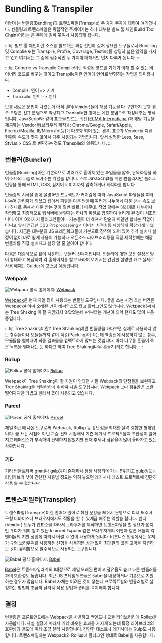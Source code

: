 # Bundling & Transpiler

이번에는 번들링(Bundling)과 트랜스파일(Transpile) 두 가지 주제에 대하여 얘기합니다. 번들링과 트렌스파일은 독립적인 주제이기는 하나 대부분 빌드 툴 체인(Build Tool Chain)이라는 큰 주제에 같이 묶여서 사용되게 됩니다.

:::tip
빌드 툴 체인이란 소스를 빌드하는 과정 전반에 걸처 필요한 도구들로써 Bundling 및 Complie 또는 Transpile, Profile, Coverage, Testing등 상당히 넓은 영역을 가지고 있고 여기서는 그 중에 필수적인 두 가지에 대해서만 먼저 다루게 됩니다.
:::

:::tip Complie vs Transpile
Complie이란 작성된 코드를 기계가 이해 할 수 있는 바이너리 코드로 바꾸는 것이고 Transpile이란 언어대 언어로 변형하는 작업을 의미합니다.

* Complie: 언어 => 기계
* Transpile: 언어 => 언어

보통 새로운 문법이 나왔는데 아직 벤더(Vendor)들이 해당 기능을 다 구현하지 못한 경우 코딩은 신규 문법으로 작성하고 Transpile한 결과는 예전 문법으로 작성해주는 방식입니다. JavaScript와 같이 표준을 만드는 집단([ECMA International](https://www.ecma-international.org/))과 해당 기능을 제공하는 Vendor들(브라우저 제작사: Chrome/Google, Safari/Apple, Firefox/Mozilla, IE/Microsfot등)이 다분화 되어 있는 경우, 표준과 Vendor들 지원 현황이 속도가 맞지 않아서 자주 사용되는 기법입니다. 앞서 설명한 Less, Sass, Stylus > CSS 로 변환하는 것도 Transpile의 일종입니다.
:::

## 번들러(Bundler)

번들링(Bundling)이란 기본적으로 여러개로 흩어져 있는 파일들을 압축, 난독화등을 하여 하나의 파일로 모아주는 역할을 합니다. 주로 JavaScript를 위한 번들러지만 플러그인등을 통해 HTML, CSS, 심지어 이미지까지 압축하거나 최적화를 합니다.

번들링의 시작을 쉽게 설명하면 프로젝트가 커져감에 따라 JavaScript 파일들을 여러 나누어 관리하게 되었고 웹에서 파일을 다운 받을때 여러개 나누어서 다운 받는 속도 보다 하나로 뭉쳐서 다운 받는 것이 훨씬 빠르기 때문에, 작업 할때는 여러개로 나누어서 작업하고 최종적으로 웹서버에 올릴때는 하나의 파일로 압축하여 올리게 된 것이 시초입니다. 이후 여러가지 플러그인들이나 기능들이 더 해져서 단순히 파일만 합치는 작업이 아니고 앞서 언급한 CSS Preprocessing과 이미지 최적화등 다양하게 확장되게 되었습니다. 지금은 대부분의 JS 프레임워크들에 기본으로 장착이 되어 있어 추가 설치나 설정이 없이 바로 쉽게 사용이 가능하나 오픈소스 라이브러리등을 직접 제작할때는 해당 번들러를 직접 설치하고 설정 할 줄 알아야 합니다.

다음은 대중적으로 많이 사용하는 번들러 선택지입니다. 번들러에 대한 모든 설정은 양이 방대하고 복잡하여 각 홈페이지를 참고 바라며 여기서는 간단한 설명만 하고 실제로 사용 예제는 Guides에 포스팅 예정입니다.

### Webpack

![Webpack](/img/wedev/webpack.png)
<span class="ref-left">공식 홈페이지: [Webpack](https://webpack.js.org/)</span>

[Webpack](https://webpack.js.org/)은 현재 제일 많이 사용되는 번들링 도구입니다. 글을 쓰는 시점 최신 버전은 Webpack4 이며 오래된 만큼 레퍼런스도 많고 플러그인도 많습니다. Webpack3까지는 Tree Shaking 이 잘 지원되지 않았었는데 v4부터는 개선이 되어 현재도 많이 사용 중입니다.

:::tip Tree Shaking이란?
Tree Shanking이란 번들링을 하다보면 실제로 사용하지 않는 함수들이나 모듈들까지 같이 팩킹(Packing)이 되는데 팩킹전에 사용하지 않는 함수, 모듈들을 떨어내여 최종 결과물을 컴팩트하게 많드는 것입니다. 마치 나무를 흔들어 죽은 낙엽을 떨어내는 듯 하다고 하여 Tree Shaking(나무 흔들기)라고 합니다.
:::

### Rollup

![Rollup](/img/wedev/rollup.png)
<span class="ref-left">공식 홈페이지: [Rollup](https://rollupjs.org/)</span>

Webpack이 Tree Shaking이 잘 지원이 안되던 시절 Webpack의 단점들을 보완하고 Tree Shaking을 최적하하기 위하여 나온 도구입니다. Webpack 보다 점유율은 조금 떨어지지만 가볍고 빨라서 많이 사용되고 있습니다.

### Parcel

![Parcel](/img/wedev/parcel.jpg)
<span class="ref-left">공식 홈페이지: [Parcel](https://parceljs.org/)</span>

제일 최근에 나온 도구로써 Webpack, Rollup 등 장단점을 최대한 살려 결합한 형태입니다. 글 쓰는 시점이 아닌 기술 선택 시점에서 기존 레거시 프로젝트들과 호환성이 떨어지고 레퍼런스가 부족하여 선택하지 않았지만 현재 추세나 점유율이 많이 올라가고 있는 상황입니다.

### 기타

기타 번들로러써 [grunt](https://gruntjs.com/)나 [gulp](https://gulpjs.com/)등이 존재하나 점점 사장되어 가는 분위기고 [gulp](https://gulpjs.com/)정도는 러닝커브가 낮아 간단한 사용법 정도는 익혀 놓으면 레거시나 테스트 프로젝트에 간단히 사용 할 수 있습니다.


## 트렌스파일러(Transpiler)

트렌스파일(Transpile)이란 언어대 언어로 최신 문법을 레거시 문법으로 다시 써주어 구형 디바이스나 브라우저에서도 작동을 할 수 있게끔 해주는 역할을 합니다. 벤더(Vendor) 모두가 웹표준을 따라서 브라우저를 제작하면 트렌스파일을 할 필요가 없지만 우리가 익히 알고 있는 Internet Expoler 같은 브라우져계의 이단아 같은 애들과 각 벤더들의 지원 상황에 따라서 어쩔 수 없이 사용하게 됩니다. 비즈니스 입장에서는 유저가 구형 브라우져를 사용하든 신형을 사용하든 상관 없이 최대한의 많은 고객을 지원하는 것이 유리함으로 필수적으로 사용되는 도구입니다.

![Babel](/img/wedev/babel.png)
<span class="ref-left">공식 홈페이지: [Babel](https://babeljs.io/)</span>

[Babel](https://babeljs.io/)은 트렌스파일러계의 1대장으로 제일 오래된 편이고 점유율도 높고 다른 번들러들과의 호환성도 높습니다. 최근 JS 프레임워크들은 Babel을 내장하거나 기본으로 지원하는 경우가 많습니다. Babel 자체는 어려운 것이 없는데 프로젝트별와 번들러별로 설정하는 방법이 조금씩 달라서 적용 방법과 원리를 숙지해야 합니다.


## 결정

번들링은 프론트앤드에는 Webpack을 사용하고 백엔드나 모듈 라이브러리에 Rollup을 사용합니다. 사실 설정에 따라서 거의 비슷한 효과를 가지게 되는데 특정 라이브러리의 호환성과 용도에 따라 조금 달리 사용합니다. 간단한 테스트나 레거시에는 Gulp도 사용합니다. 트렌스파일에는 Webpack와 Rollup에 플러그인 형태로 Babel을 사용합니다.

